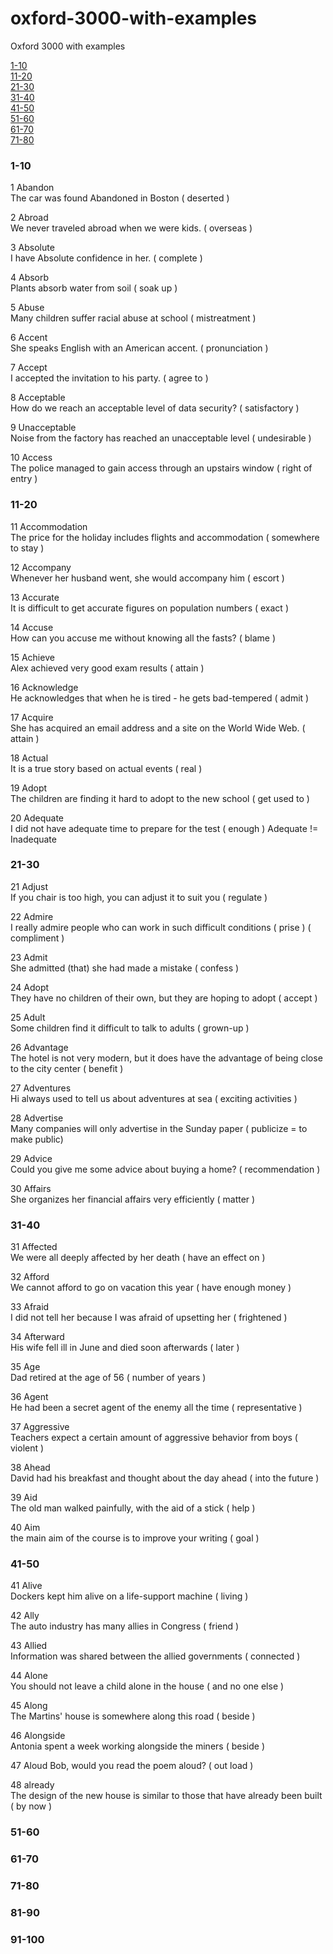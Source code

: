 # oxford-3000-with-examples
Oxford 3000 with examples

[1-10](#1-10)  
[11-20](#11-20)  
[21-30](#21-30)  
[31-40](#31-40)  
[41-50](#41-50)  
[51-60](#51-60)  
[61-70](#61-70)  
[71-80](#71-80)  

### 1-10

1 Abandon  
The car was found Abandoned in Boston ( deserted )

2 Abroad  
We never traveled abroad when we were kids. ( overseas )

3 Absolute  
I have Absolute confidence in her. ( complete )

4 Absorb  
Plants absorb water from soil ( soak up )

5 Abuse  
Many children suffer racial abuse at school ( mistreatment )

6 Accent  
She speaks English with an American accent. ( pronunciation )

7 Accept  
I accepted the invitation to his party. ( agree to )

8 Acceptable  
How do we reach an acceptable level of data security? ( satisfactory )

9 Unacceptable  
Noise from the factory has reached an unacceptable level ( undesirable )

10 Access  
The police managed to gain access through an upstairs window ( right of entry )

### 11-20

11 Accommodation  
The price for the holiday includes flights and accommodation ( somewhere to stay )

12 Accompany  
Whenever her husband went, she would accompany him ( escort )

13 Accurate  
It is difficult to get accurate figures on population numbers ( exact )

14 Accuse  
How can you accuse me without knowing all the fasts? ( blame )

15 Achieve  
Alex achieved very good exam results ( attain )

16 Acknowledge  
He acknowledges that when he is tired - he gets bad-tempered ( admit )

17 Acquire  
She has acquired an email address and a site on the World Wide Web. ( attain )

18 Actual  
It is a true story based on actual events ( real )

19 Adopt  
The children are finding it hard to adopt to the new school ( get used to )

20 Adequate  
I did not have adequate time to prepare for the test ( enough )
Adequate != Inadequate

### 21-30

21 Adjust  
If you chair is too high, you can adjust it to suit you ( regulate )

22 Admire  
I really admire people who can work in such difficult conditions ( prise ) ( compliment )

23 Admit  
She admitted (that) she had made a mistake ( confess )

24 Adopt  
They have no children of their own, but they are hoping to adopt ( accept )

25 Adult  
Some children find it difficult to talk to adults ( grown-up )

26 Advantage  
The hotel is not very modern, but it does have the advantage of being close to the city center ( benefit )

27 Adventures  
Hi always used to tell us about adventures at sea ( exciting activities )

28 Advertise  
Many companies will only advertise in the Sunday paper ( publicize = to  make public)

29 Advice  
Could you give me some advice about buying a home? ( recommendation )

30 Affairs  
She organizes her financial affairs very efficiently ( matter )

### 31-40

31 Affected  
We were all deeply affected by her death ( have an effect on )

32 Afford  
We cannot afford to go on vacation this year ( have enough money )

33 Afraid  
I did not tell her because I was afraid of upsetting her ( frightened )

34 Afterward  
His wife fell ill in June and died soon afterwards ( later )

35 Age  
Dad retired at the age of 56 ( number of years )

36 Agent  
He had been a secret agent of the enemy all the time ( representative )

37 Aggressive  
Teachers expect a certain amount of aggressive behavior from boys ( violent )

38 Ahead  
David had his breakfast and thought about the day ahead ( into the future )

39 Aid  
The old man walked painfully, with the aid of a stick ( help )

40 Aim  
the main aim of the course is to improve your writing ( goal )

### 41-50

41 Alive  
Dockers kept him alive on a life-support machine ( living )

42 Ally  
The auto industry has many allies in Congress ( friend )

43 Allied  
Information was shared between the allied governments ( connected )

44 Alone  
You should not leave a child alone in the house ( and no one else )

45 Along  
The Martins' house is somewhere along this road ( beside )

46 Alongside  
Antonia spent a week working alongside the miners ( beside )

47 Aloud
Bob, would you read the poem aloud? ( out load )

48 already  
The design of the new house is similar to those that have already been built ( by now )

### 51-60



### 61-70



### 71-80



### 81-90



### 91-100



